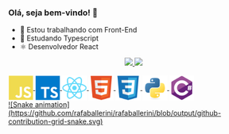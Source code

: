 ### Olá, seja bem-vindo! 👋

- 🔭 Estou trabalhando com Front-End
- 🌱 Estudando Typescript
- ⚛️ Desenvolvedor React

<div align="center">
  <a href="https://github.com/TarcisioDamascena">
  <img height="180em" src="https://github-readme-stats.vercel.app/api?username=TarcisioDamascena&show_icons=true&theme=tokyonight&include_all_commits=true&count_private=true"/>
  <img height="180em" src="https://github-readme-stats.vercel.app/api/top-langs/?username=TarcisioDamascena&layout=compact&langs_count=7&theme=tokyonight"/>
</div>

<div style="display: inline_block"><br>
  <img align="center" alt="DamasX-Js" height="50" width="50" src="https://raw.githubusercontent.com/devicons/devicon/master/icons/javascript/javascript-plain.svg">
  <img align="center" alt="DamasX-Ts" height="50" width="50" src="https://raw.githubusercontent.com/devicons/devicon/master/icons/typescript/typescript-plain.svg">
  <img align="center" alt="DamasX-React" height="50" width="50" src="https://raw.githubusercontent.com/devicons/devicon/master/icons/react/react-original.svg">
  <img align="center" alt="DamasX-HTML" height="50" width="50" src="https://raw.githubusercontent.com/devicons/devicon/master/icons/html5/html5-original.svg">
  <img align="center" alt="DamasX-CSS" height="50" width="50" src="https://raw.githubusercontent.com/devicons/devicon/master/icons/css3/css3-original.svg">
  <img align="center" alt="DamasX-Python" height="50" width="50" src="https://raw.githubusercontent.com/devicons/devicon/master/icons/python/python-original.svg">
  <img align="center" alt="DamasX-Csharp" height="50" width="50" src="https://raw.githubusercontent.com/devicons/devicon/master/icons/csharp/csharp-original.svg">
</div>

<div>
  ![Snake animation](https://github.com/rafaballerini/rafaballerini/blob/output/github-contribution-grid-snake.svg)
</div>
